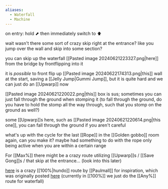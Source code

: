 ```yaml
---
aliases:
  - Waterfall
  - Machine
---
```

on entry: hold ⬈ then immediately switch to ⬆

wait wasn't there some sort of crazy skip right at the entrance? like you jump over the wall and skip into some section?

you can skip up the waterfall [[Pasted image 20240621223327.png|here]] from the bridge by frontflipping into it

it is *possible* to front flip up [[Pasted image 20240622174313.png|this]] wall at the start, saving a [[Jelly Jump|Gummi Jump]], but it is quite hard and we can just do an [[Upwarp]] now

[[Pasted image 20240621220022.png|this]] box is sus; sometimes you can just fall through the ground when stomping it (to fall through the ground, do you have to hold the stomp all the way through, such that you stomp on the ground as well?)

some [[Upwarp]]s here, such as [[Pasted image 20240621220614.png|this one]], you can fall through the ground if you aren't careful

what's up with the cycle for the last [[Rope]] in the [[Golden gobbo]] room again, can you make it? maybe had something to do with the rope only being active when you are within a certain range 

For [[Max%]] there might be a crazy route utilizing [[Upwarp]]s / [[Save Gong]]s / that skip at the entrance... (look into this later)

[here](https://youtu.be/0QLApkMw2SE) is a crazy [[100%|hundo]] route by [[Paulmall]] for inspiration, which was originally posted [here](https://discord.com/channels/313375426112389123/408694062862958592/742347416899944569) (currently in [[100%]] we just do the [[Any%]] route for waterfall)